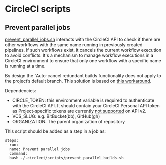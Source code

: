 # CircleCI scripts

## Prevent parallel jobs

[prevent_parallel_jobs.sh](prevent_parallel_jobs.sh) interacts with the CircleCI API to check if there are other workflows with the same name running in previously created pipelines. If such workflows exist, it cancels the current workflow execution to avoid conflicts. It's a mechanism to manage workflow executions in a CircleCI environment to ensure that only one workflow with a specific name is running at a time.

By design the “Auto-cancel redundant builds functionality does not apply to the project’s default branch.
This solution is based on [this workaround](https://discuss.circleci.com/t/workaround-auto-cancel-redundant-builds-on-the-default-branch/39468).

Dependencies:

- CIRCLE_TOKEN: this environment variable is required to authenticate with the CircleCI API. It should contain your CircleCI Personal API token as Project-specific tokens are currently [not supported](https://discuss.circleci.com/t/v2-api-cannot-be-accessed-with-project-api-token/35914) on API v2.
- VCS_SLUG: e.g. BitBucket(bb), GitHub(gh)
- ORGANIZATION: The parent organization of repository

This script should be added as a step in a job as:

```
steps:
- run:
  name: Prevent parallel jobs
  command:
  bash ./.circleci/scripts/prevent_parallel_builds.sh
```
